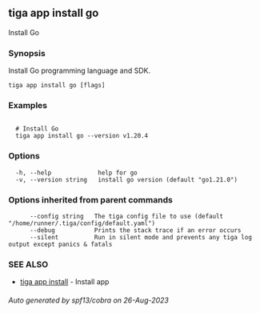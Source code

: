 ## tiga app install go

Install Go

### Synopsis

Install Go programming language and SDK.

```
tiga app install go [flags]
```

### Examples

```

  # Install Go
  tiga app install go --version v1.20.4

```

### Options

```
  -h, --help             help for go
  -v, --version string   install go version (default "go1.21.0")
```

### Options inherited from parent commands

```
      --config string   The tiga config file to use (default "/home/runner/.tiga/config/default.yaml")
      --debug           Prints the stack trace if an error occurs
      --silent          Run in silent mode and prevents any tiga log output except panics & fatals
```

### SEE ALSO

* [tiga app install](tiga_app_install.md)	 - Install app

###### Auto generated by spf13/cobra on 26-Aug-2023
